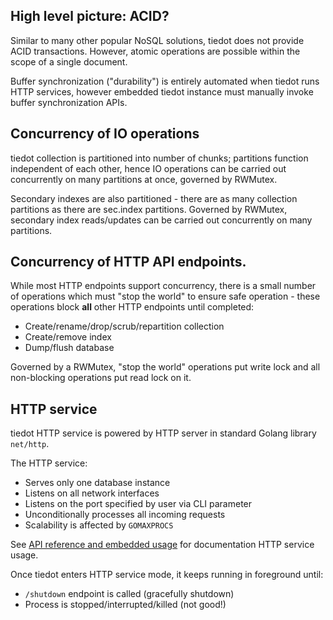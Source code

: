## High level picture: ACID?

Similar to many other popular NoSQL solutions, tiedot does not provide ACID transactions. However, atomic operations are possible within the scope of a single document.

Buffer synchronization ("durability") is entirely automated when tiedot runs HTTP services, however embedded tiedot instance must manually invoke buffer synchronization APIs.

## Concurrency of IO operations

tiedot collection is partitioned into number of chunks; partitions function independent of each other, hence IO operations can be carried out concurrently on many partitions at once, governed by RWMutex.

Secondary indexes are also partitioned - there are as many collection partitions as there are sec.index partitions. Governed by RWMutex, secondary index reads/updates can be carried out concurrently on many partitions.

## Concurrency of HTTP API endpoints.

While most HTTP endpoints support concurrency, there is a small number of operations which must "stop the world" to ensure safe operation - these operations block __all__ other HTTP endpoints until completed:

- Create/rename/drop/scrub/repartition collection
- Create/remove index
- Dump/flush database

Governed by a RWMutex, "stop the world" operations put write lock and all non-blocking operations put read lock on it.

## HTTP service

tiedot HTTP service is powered by HTTP server in standard Golang library `net/http`.

The HTTP service:

- Serves only one database instance
- Listens on all network interfaces
- Listens on the port specified by user via CLI parameter
- Unconditionally processes all incoming requests
- Scalability is affected by `GOMAXPROCS`

See [API reference and embedded usage] for documentation HTTP service usage.

Once tiedot enters HTTP service mode, it keeps running in foreground until:

- `/shutdown` endpoint is called (gracefully shutdown)
- Process is stopped/interrupted/killed (not good!)

[API reference and embedded usage]: https://github.com/HouzuoGuo/tiedot/wiki/API-reference-and-embedded-usage